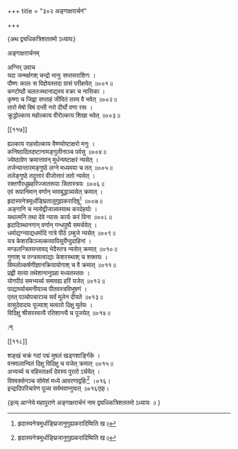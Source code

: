 +++
title = "३०२ अङ्गाक्षरार्चनं"

+++

\{अथ द्व्यधिकत्रिशततमो ऽध्यायः\}

अङ्गाक्षरार्चनम्  
    
अग्निर् उवाच  
यदा जन्मर्क्षगश् चन्द्रो भानुः सप्तसराशिगः   ।  
पौष्णः कालः स विज्ञेयस्तदा ग्रासं परीक्षयेत्   ॥००१॥  
कण्टोष्ठौ चलतःस्थानाद्यस्य वक्रा च नासिका   ।  
कृष्णा च जिह्वा सप्ताहं जीवितं तस्य वै भवेत्   ॥००२॥  
तारो मेषो विषं दन्ती नरो दीर्घो वणा रसः   ।  
क्रूद्धोल्काय महोल्काय वीरोल्काय शिखा भवेत् ॥००३॥  

[[११७]]
    
ह्यल्काय राहसोल्काय वैष्णवोष्टाक्षरो मनुः   ।  
कनिष्ठादितदष्टानामङ्गुलीनाञ्च पर्वसु   ॥००४॥  
ज्येष्ठाग्रेण क्रमात्तावन् मूर्धन्यष्टाक्षरं न्यसेत्   ।  
तर्जन्यान्तारमङ्गुष्ठे लग्ने मध्यमया च तत् ॥००५॥  
तलेङ्गुष्ठे तदुत्तारं वीजोत्तारं ततो न्यसेत् ।  
रक्तगौरधूम्रहरिज्जातरूपाः सितास्त्रयः ॥००६॥  
एवं रूपानिमान् वर्णान् भावबुद्धान्न्यसेत् क्रमात्   ।  
हृदास्यनेत्रमूर्धाङ्घ्रितालुगुह्यकरादिषु[^१] ॥००७॥  
अङ्गानि च न्यसेद्वीजान्न्यस्याथ करदेहयोः ।  
यथात्मनि तथा देवे न्यासः कार्यः करं विना   ॥००८॥  
हृदादिस्थानगान् वर्णान् गन्धपुष्पै समर्चयेत् ।  
धर्माद्यग्न्याद्यधर्मादि गात्रे पीठे ऽम्बुजे न्यसेत्   ॥००९॥  
यत्र केशरकिञ्जल्कव्यापिसूर्येन्दुदाहिनां ।  
मण्डलन्त्रितयन्तावद् भेदैस्तत्र न्यसेत् क्रमात् ॥०१०॥  
गुणाश् च तन्त्रसत्वाद्याः केशरस्थाश् च शक्तयः   ।  
विमलोत्कर्षणीज्ञानक्रियायोगाश् च वै क्रमात् ॥०११॥  
प्रह्वी सत्या तथेशानानुग्रहा मध्यतस्ततः ।  
योगपीठं समभ्यर्च्य समावह्य हरिं यजेत् ॥०१२॥  
पाद्यार्घ्याचमनीयञ्च पीतवस्त्रविभूषणं   ।  
एतत् पञ्चोपचारञ्च सर्वं मूलेन दीयते ॥०१३॥  
वासुदेवादयः पूज्याश् चत्वारो दिक्षु मूर्तयः   ।  
विदिक्षु श्रीसरस्वत्यै रतिशान्त्यै च पूजयेत् ॥०१४॥  
    
:न्  
    
[^१]: हृदास्यनेत्रमूर्धाङ्घ्रिजानुगुह्यकरादिष्विति ख॥  

[[११८]]
    
शङ्खं चक्रं गदां पद्मं मुषलं खड्गशार्ङ्गिके   ।  
वनमालान्वितं दिक्षु विदिक्षु च यजेत् क्रमात् ॥०१५॥  
अभ्यर्च्य च वहिस्तार्क्ष्यं देवस्य पुरतो ऽर्चयेत् ।  
विश्वक्सेनञ्च सोमेशं मध्ये आवरणाद्वहिः[^१]   ।०१६।  
इन्द्रादिपरिचारेण पूज्य सर्वमवाप्नुयात् ॥०१६एफ़्।  
    
\{इत्य् आग्नेये महापुराणे अङ्गाक्षरार्चनं नाम द्व्यधिकत्रिशततमो ऽध्यायः ॥  }
    